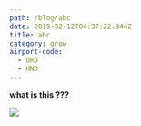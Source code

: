 ```yaml
---
path: /blog/abc
date: 2019-02-12T04:37:22.944Z
title: abc
category: grow
airport-code:
  - ORD
  - HND
---
```

**what is this ???**

![](/assets/high-on-love-s-chocolate-body-paint.jpg)
